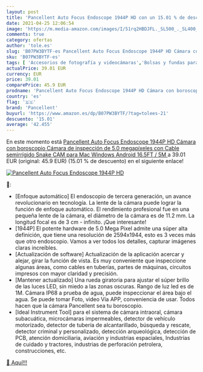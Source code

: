 ```yaml
---
layout: post
title: 'Pancellent Auto Focus Endoscope 1944P HD con un 15.01 % de descuento'
date: 2021-04-25 12:06:54
image: 'https://m.media-amazon.com/images/I/51rq2HBDJFL._SL500_._SL400_.jpg'
comments: true
category: ofertas
author: 'tole.es'
slug: 'B07PW3BYTF-es Pancellent Auto Focus Endoscope 1944P HD Cámara con...'
sku: 'B07PW3BYTF-es'
tags: [ 'Accesorios de fotografía y videocámaras','Bolsas y fundas para cámaras,  videocámaras y prismáticos','Bolsas y fundas para videocámaras','Coche y moto','Cámaras de inspección','Electrónica','Fotografía y videocámaras','Herramientas de diagnóstico, test y medidores','Herramientas para coche','android','pancellent', ]
actualPrice: 39.01 EUR
currency: EUR
price: 39.01
comparePrice: 45.9 EUR
prodname: 'Pancellent Auto Focus Endoscope 1944P HD Cámara con boroscopio Cámara de inspección de 5.0 megapíxeles con Cable semirrígido Snake CAM para Mac Windows Android  16.5FT / 5M '
country: 'es'
flag: '🇪🇸'
brand: 'Pancellent'
buyurl: 'https://www.amazon.es/dp/B07PW3BYTF/?tag=tolees-21'
descuento: '15.01'
average: '42.455'
---
```


En este momento está [Pancellent Auto Focus Endoscope 1944P HD Cámara con boroscopio Cámara de inspección de 5.0 megapíxeles con Cable semirrígido Snake CAM para Mac Windows Android  16.5FT / 5M ](https://www.amazon.es/dp/B07PW3BYTF/?tag=tolees-21) a 39.01 EUR (original: 45.9 EUR) (15.01 %  de descuento) en el siguiente enlace!

[![Pancellent Auto Focus Endoscope 1944P HD](https://m.media-amazon.com/images/I/51rq2HBDJFL._SL500_._SL400_.jpg)](https://www.amazon.es/dp/B07PW3BYTF/?tag=tolees-21)

🔎:

- [Enfoque automático] El endoscopio de tercera generación, un avance revolucionario en tecnología. La lente de la cámara puede lograr la función de enfoque automático. El rendimiento profesional fue en una pequeña lente de la cámara, el diámetro de la cámara es de 11.2 mm. La longitud focal es de 3 cm - infinito. ¡Que interesante!
- [1944P] El potente hardware de 5.0 Mega Pixel admite una súper alta definición, que tiene una resolución de 2594x1944, esto es 3 veces más que otro endoscopio. Vamos a ver todos los detalles, capturar imágenes claras increíbles.
- [Actualización de software] Actualización de la aplicación acercar y alejar, girar la función de vista. Es muy conveniente que inspeccione algunas áreas, como cables en tuberías, partes de máquinas, circuitos impresos con mayor claridad y precisión.
- [Mantener actualizado] Una rueda giratoria para ajustar el súper brillo de las luces LED, sin miedo a las zonas oscuras. Rango de luz led es de 1M. Cámara IP68 a prueba de agua, puede inspeccionar el área bajo el agua. Se puede tomar Foto, video Vía APP, conveniencia de usar. Todos hacen que la cámara Pancellent sea tu boroscopio.
- [Ideal Instrument Tool] para el sistema de cámara intraoral, cámara subacuática, microcámaras impermeables, detector de vehículo motorizado, detector de tubería de alcantarillado, búsqueda y rescate, detector criminal y personalizado, detección arqueológica, detección de PCB, atención domiciliaria, aviación y industrias espaciales, Industrias de cuidado y tractores, industrias de perforación petrolera, construcciones, etc.

[🛒 Aquí!!!](https://www.amazon.es/dp/B07PW3BYTF/?tag=tolees-21)
